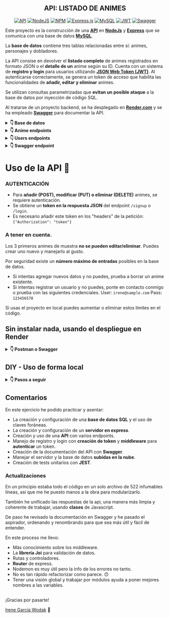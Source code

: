 <div align="center">

## API: LISTADO DE ANIMES

[![API](https://img.shields.io/badge/API-orange?style=for-the-badge)](https://es.wikipedia.org/wiki/API)
[![NodeJS](https://img.shields.io/badge/node.js-6DA55F?style=for-the-badge&logo=node.js&logoColor=white)](https://nodejs.org/)
[![NPM](https://img.shields.io/badge/NPM-%23CB3837.svg?style=for-the-badge&logo=npm&logoColor=white)](https://www.npmjs.com/)
[![Express.js](https://img.shields.io/badge/express-%23404d59.svg?style=for-the-badge&logo=express&logoColor=%2361DAFB)](https://expressjs.com/es/)
[![MySQL](https://img.shields.io/badge/mysql-4479A1.svg?style=for-the-badge&logo=mysql&logoColor=white)](https://www.mysql.com/)
[![JWT](https://img.shields.io/badge/JWT-black?style=for-the-badge&logo=JSON%20web%20tokens)](https://jwt.io/)
[![Swagger](https://img.shields.io/badge/-Swagger-%23Clojure?style=for-the-badge&logo=swagger&logoColor=white)](https://swagger.io/)

</div>

Este proyecto es la construcción de una [**API**](https://es.wikipedia.org/wiki/API) en [**NodeJs**](https://nodejs.org/) y [**Express**](https://expressjs.com/es/) que se comunica con una base de datos [**MySQL**](https://www.mysql.com/).

La **base de datos** contiene tres tablas relacionadas entre sí: animes, personajes y dobladores.

La API consise en devolver el **listado completo** de animes registrados en formato JSON o el **detalle de un** anime según su ID. Cuenta con un sistema de **registro y login** para usuarios utilizando [**JSON Web Token (JWT)**](https://jwt.io/). Al autenticarse correctamente, se genera un token de acceso que habilita las funcionalidades de **añadir, editar y eliminar** animes.

Se utilizan consultas parametrizadas que **evitan un posible ataque** a la base de datos por inyección de código SQL.

Al tratarse de un proyecto backend, se ha desplegado en [**Render.com**](https://render.com/) y se ha empleado [**Swagger**](https://swagger.io/) para documentar la API.

<details>
<summary><strong>👇 Base de datos</strong></summary>


## Tablas:
- Animes.
- Seiyuus (actores de voz japoneses).
- Personajes relacionadas con **foreign keys** a las tablas de anime y seiyuus.
- Usuarios registrados.
##

</details>

<details>
<summary><strong>👇 Anime endpoints</strong></summary>

##
- `/animes` **(GET)**: Obtener el listado completo de animes.
- `/animes/:id` **(GET)**: Obtener info detallada de un anime por su ID.
  - Ejemplo: url/animes/2
- `/animes` **(POST)**: Añadir un nuevo anime.
  - ```json
    Ejemplo:
    {
    "title": "Kimetsu no yaiba",
    "year": "2018",
    "chapters": "105"
    }
    ```
- `/animes/:id` **(PUT)**: Editar información de un anime existente.
  - Ejemplo: url/animes/15
  - ```json
    {
    "title": "Kaze no Stigma",
    "year": "2023",
    "chapters": "10"
    }
    ```
- `/animes/:id` **(DELETE)**: Eliminar un anime del listado.
  - Ejemplo: url/animes/19

##

</details>

<details>
<summary><strong>👇 Users endpoints</strong></summary>

### Registro y Login - Autenticación de Usuarios con JWT:

- `/signup` **(POST)**: Registro de nuevos usuarios.
  - ```json
    {
    "username": "User",
    "email": "user@sample.com",
    "password": "12345678"
    }
    ```
- `/login` **(POST)**: Inicio de sesión para obtener un token de acceso.
  - ```json
    {
    "email": "user@sample.com",
    "password": "12345678"
    }
    ```
##
</details>

<details>
<summary><strong>👇 Swagger endpoint</strong></summary>

#### Swagger
- `/api-docs/` Acceso a la interfaz de Swagger que permite interactuar con la API y utilizar sus funcionalidades sin necesidad de configuraciones adicionales.
</details>

##

# Uso de la API 📡

###  **AUTENTICACIÓN**
-  Para **añadir (POST), modificar (PUT) o eliminar (DELETE)** animes, se requiere autenticación. 
- Se obtiene un **token en la respuesta JSON** del endpoint `/signup` o `/login`. 
- Es necesario añadir este token en los "headers" de la petición: `{"Authorization": "token"}`

###  **A tener en cuenta**.

Los 3 primeros animes de muestra **no se pueden editar/eliminar**. Puedes crear uno nuevo y manejarlo al gusto.

Por seguridad existe un **número máximo de entradas** posibles en la base de datos. 
  - Si intentas agregar nuevos datos y no puedes, prueba a borrar un anime existente.
  - Si intentas registrar un usuario y no puedes, ponte en contacto conmigo o prueba con las siguientes credenciales. User: `irene@sample.com` Pass: `123456578`

Si usas el proyecto en local puedes aumentar o eliminar estos límites en el código.

## Sin instalar nada, usando el despliegue en Render
<details>
<summary><strong>👇 Postman o Swagger</strong></summary>

### Postman
Realiza peticiones con una herramienta tipo [Postman](https://www.postman.com/) a `https://anime-seiyuus.onrender.com/` seguido del endpoint correspondiente.

### Swagger
Accede a la documentación en [`https://anime-seiyuus.onrender.com/api-docs/`](https://anime-seiyuus.onrender.com/api-docs/) para utilizar la interfaz interactiva y realizar peticiones directamente desde allí.

> NOTA: Si obtienes un error de CORS selecciona el esquema adecuado: "HTTPS" o "HTTP".

</details>


## DIY - Uso de forma local

<details>
<summary><strong>👇 Pasos a seguir</strong></summary>

> **NOTA:** Necesitas tener instalado [Node JS](https://nodejs.org/)

   1. Clonar el repositorio.
   2. Instalar los módulos de NodeJS: `npm i`
   3. Crear una base de datos MySQL: `db/anime_seiyuus_db_querys.sql`
   4. Duplicar el archivo `.env_sample` y renombrar como `.env`.
   5. Rellenar `.env`:
      - Con los datos del servidor (local y/o remoto):
         - Se puede tener uno o ambos servidores configurados pero solo se puede usar uno.
       - `JWT_SECRET_KEY`: Clave personal segura para cifrar/descifrar las contraseñas de los usuarios.
       - Dejar como comentario los datos que no se vayan a usar según interese para evitar conflictos.
   6. Cambia en `swagger.json` el host:
      - De: `"anime-seiyuus.onrender.com"` 
      - A: `"localhost:3113"`
   7. Arranca el proyecto con: `npm run dev`

   - Uso de la API:
     - **Swagger**: [`http://localhost:3113/api-docs/`](http://localhost:3113/api-docs/)
       - `Si obtienes un error de CORS selecciona el esquema adecuado: "HTTPS" o "HTTP".`
     - [**Postman**](https://www.postman.com/) a la ruta `http://localhost:3113/` seguido del endpoint correspondiente.

</details>

## Comentarios

En este ejercicio he podido practicar y asentar:
- La creación y configuración de una **base de datos SQL** y el uso de claves foráneas.
- La creación y configuración de un **servidor en express**.
- Creación y uso de una **API** con varios endpoints.
- Manejo de registro y login con **creación de token** y **middleware** para **autenticar** un token.
- Creación de la documentación del API con **Swagger**.
- Manejar el servidor y la base de datos **subidas en la nube**.
- Creación de tests unitarios con **JEST**.

### Actualizaciones

En un principio estaba todo el código en un solo archivo de 522 infumables líneas, así que me he puesto manos a la obra para modularizarlo. 

También he unificado las respuestas de la api, una manera más limpia y coherente de trabajar, usando **clases** de Javascript.

De paso he revisado la documentación en Swagger y he pasado el aspirador, ordenando y renombrando para que sea más útil y fácil de entender.

En este proceso me llevo:
  - Más conocimiento sobre los middleware.
  - La **librería Joi** para validación de datos.
  - Rutas y controladores.
  - **Router** de express.
  - Nodemon es muy útil pero la info de los errores no tanto.
  - No es tan rápido refactorizar como parece. 🙃
  - Tener una visión global y trabajar por módulos ayuda a poner mejores nombres a las variables.


##

¡Gracias por pasarte!

[Irene García Wodak](https://github.com/irenegwodak) 🖖

